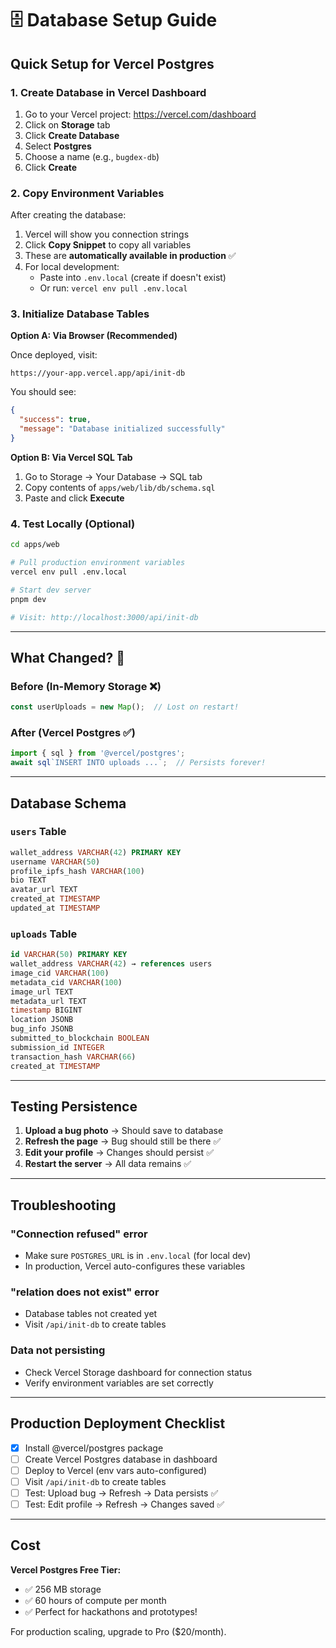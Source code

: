 # 🗄️ Database Setup Guide

## Quick Setup for Vercel Postgres

### 1. Create Database in Vercel Dashboard

1. Go to your Vercel project: https://vercel.com/dashboard
2. Click on **Storage** tab
3. Click **Create Database**
4. Select **Postgres**
5. Choose a name (e.g., `bugdex-db`)
6. Click **Create**

### 2. Copy Environment Variables

After creating the database:

1. Vercel will show you connection strings
2. Click **Copy Snippet** to copy all variables
3. These are **automatically available in production** ✅
4. For local development:
   - Paste into `.env.local` (create if doesn't exist)
   - Or run: `vercel env pull .env.local`

### 3. Initialize Database Tables

**Option A: Via Browser (Recommended)**

Once deployed, visit:
```
https://your-app.vercel.app/api/init-db
```

You should see:
```json
{
  "success": true,
  "message": "Database initialized successfully"
}
```

**Option B: Via Vercel SQL Tab**

1. Go to Storage → Your Database → SQL tab
2. Copy contents of `apps/web/lib/db/schema.sql`
3. Paste and click **Execute**

### 4. Test Locally (Optional)

```bash
cd apps/web

# Pull production environment variables
vercel env pull .env.local

# Start dev server
pnpm dev

# Visit: http://localhost:3000/api/init-db
```

---

## What Changed? 🔄

### Before (In-Memory Storage ❌)
```typescript
const userUploads = new Map();  // Lost on restart!
```

### After (Vercel Postgres ✅)
```typescript
import { sql } from '@vercel/postgres';
await sql`INSERT INTO uploads ...`;  // Persists forever!
```

---

## Database Schema

### `users` Table
```sql
wallet_address VARCHAR(42) PRIMARY KEY
username VARCHAR(50)
profile_ipfs_hash VARCHAR(100)
bio TEXT
avatar_url TEXT
created_at TIMESTAMP
updated_at TIMESTAMP
```

### `uploads` Table
```sql
id VARCHAR(50) PRIMARY KEY
wallet_address VARCHAR(42) → references users
image_cid VARCHAR(100)
metadata_cid VARCHAR(100)
image_url TEXT
metadata_url TEXT
timestamp BIGINT
location JSONB
bug_info JSONB
submitted_to_blockchain BOOLEAN
submission_id INTEGER
transaction_hash VARCHAR(66)
created_at TIMESTAMP
```

---

## Testing Persistence

1. **Upload a bug photo** → Should save to database
2. **Refresh the page** → Bug should still be there ✅
3. **Edit your profile** → Changes should persist ✅
4. **Restart the server** → All data remains ✅

---

## Troubleshooting

### "Connection refused" error
- Make sure `POSTGRES_URL` is in `.env.local` (for local dev)
- In production, Vercel auto-configures these variables

### "relation does not exist" error
- Database tables not created yet
- Visit `/api/init-db` to create tables

### Data not persisting
- Check Vercel Storage dashboard for connection status
- Verify environment variables are set correctly

---

## Production Deployment Checklist

- [x] Install @vercel/postgres package
- [ ] Create Vercel Postgres database in dashboard
- [ ] Deploy to Vercel (env vars auto-configured)
- [ ] Visit `/api/init-db` to create tables
- [ ] Test: Upload bug → Refresh → Data persists ✅
- [ ] Test: Edit profile → Refresh → Changes saved ✅

---

## Cost

**Vercel Postgres Free Tier:**
- ✅ 256 MB storage
- ✅ 60 hours of compute per month
- ✅ Perfect for hackathons and prototypes!

For production scaling, upgrade to Pro ($20/month).

